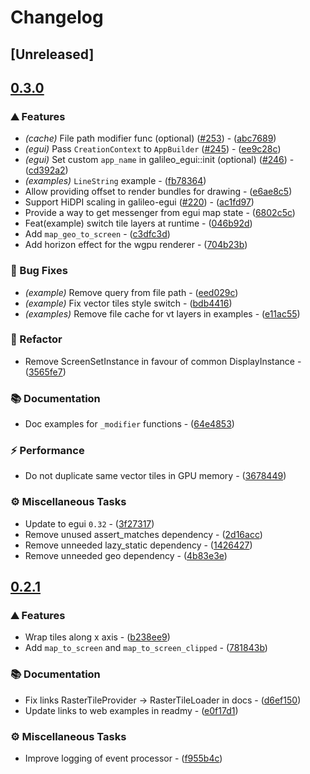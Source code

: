 # Changelog

## [Unreleased]

## [0.3.0](https://github.com/Maximkaaa/galileo/compare/galileo-v0.2.1...galileo-v0.3.0)

### ⛰️ Features


- *(cache)* File path modifier func (optional) ([#253](https://github.com/Maximkaaa/galileo/pull/253)) - ([abc7689](https://github.com/Maximkaaa/galileo/commit/abc7689eb2e577aa62438a3b0fdfdb2097c64923))
- *(egui)* Pass `CreationContext` to `AppBuilder` ([#245](https://github.com/Maximkaaa/galileo/pull/245)) - ([ee9c28c](https://github.com/Maximkaaa/galileo/commit/ee9c28cf489dd391b42ba302fca69e1a7755ead1))
- *(egui)* Set custom `app_name` in galileo_egui::init (optional) ([#246](https://github.com/Maximkaaa/galileo/pull/246)) - ([cd392a2](https://github.com/Maximkaaa/galileo/commit/cd392a2e4d431033bb2a1ca509212aa77b4c2cb3))
- *(examples)* `LineString` example - ([fb78364](https://github.com/Maximkaaa/galileo/commit/fb783640828a23c050c42656f1a84a4c83e8285d))
- Allow providing offset to render bundles for drawing - ([e6ae8c5](https://github.com/Maximkaaa/galileo/commit/e6ae8c5ad09a4030abd561ba85cce2507eb1ad4a))
- Support HiDPI scaling in galileo-egui ([#220](https://github.com/Maximkaaa/galileo/pull/220)) - ([ac1fd97](https://github.com/Maximkaaa/galileo/commit/ac1fd97215ac2aedbc10df2f4f87511c319d7917))
- Provide a way to get messenger from egui map state - ([6802c5c](https://github.com/Maximkaaa/galileo/commit/6802c5c8e58e98ff30ef1e7ef51f4729d03fcb83))
- Feat(example) switch tile layers at runtime - ([046b92d](https://github.com/Maximkaaa/galileo/commit/046b92df78edc3d01927d1bcdf6a740e9ab9f43a))
- Add `map_geo_to_screen` - ([c3dfc3d](https://github.com/Maximkaaa/galileo/commit/c3dfc3d56a10dc07eb06bcfdb64f2bcc96962c7b))
- Add horizon effect for the wgpu renderer - ([704b23b](https://github.com/Maximkaaa/galileo/commit/704b23b76531f5faa56b8e822c81043897cfae6f))

### 🐛 Bug Fixes


- *(example)* Remove query from file path - ([eed029c](https://github.com/Maximkaaa/galileo/commit/eed029cb3b56771a5221e1650625b656a356f1ce))
- *(example)* Fix vector tiles style switch - ([bdb4416](https://github.com/Maximkaaa/galileo/commit/bdb4416abe4435d5095651fa26a48bf8bb709871))
- *(examples)* Remove file cache for vt layers in examples - ([e11ac55](https://github.com/Maximkaaa/galileo/commit/e11ac5563937fd2c3954ef54f265b389f65e15cd))

### 🚜 Refactor


- Remove ScreenSetInstance in favour of common DisplayInstance - ([3565fe7](https://github.com/Maximkaaa/galileo/commit/3565fe738edd9654f9f2519a002191c2d7c19e03))

### 📚 Documentation


- Doc examples for `_modifier` functions - ([64e4853](https://github.com/Maximkaaa/galileo/commit/64e48532f36e1f4e5ab753c0f4f420629b28a490))

### ⚡ Performance


- Do not duplicate same vector tiles in GPU memory - ([3678449](https://github.com/Maximkaaa/galileo/commit/367844996b7198279d848db801daca4e4914c5ca))

### ⚙️ Miscellaneous Tasks


- Update to egui `0.32` - ([3f27317](https://github.com/Maximkaaa/galileo/commit/3f273175188a030f0c38adf5db4973264e78369e))
- Remove unused assert_matches dependency - ([2d16acc](https://github.com/Maximkaaa/galileo/commit/2d16acc5f0867912f21da140144ad1c1a3bd90a5))
- Remove unneeded lazy_static dependency - ([1426427](https://github.com/Maximkaaa/galileo/commit/1426427a0faf972fe313e23e931c97af532e32b6))
- Remove unneeded geo dependency - ([4b83e3e](https://github.com/Maximkaaa/galileo/commit/4b83e3e18e41a8238803e066f52253faf4d3b0d4))


## [0.2.1](https://github.com/Maximkaaa/galileo/compare/galileo-v0.2.0...galileo-v0.2.1)

### ⛰️ Features


- Wrap tiles along x axis - ([b238ee9](https://github.com/Maximkaaa/galileo/commit/b238ee98a9d4b12bdf024eeb4c3d31f890f06736))
- Add `map_to_screen` and `map_to_screen_clipped` - ([781843b](https://github.com/Maximkaaa/galileo/commit/781843b25f5aa777ce271b20cccedb89b470481f))

### 📚 Documentation


- Fix links RasterTileProvider -> RasterTileLoader in docs - ([d6ef150](https://github.com/Maximkaaa/galileo/commit/d6ef1502f1133f99a21cdfa27c5cc99a365fb787))
- Update links to web examples in readmy - ([e0f17d1](https://github.com/Maximkaaa/galileo/commit/e0f17d1f2ae229a3d4eafe561baeba99cfed69b9))

### ⚙️ Miscellaneous Tasks


- Improve logging of event processor - ([f955b4c](https://github.com/Maximkaaa/galileo/commit/f955b4c0224b859c0cffe8c9d5752f63817e9202))

